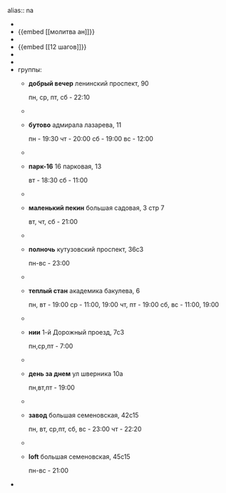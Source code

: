 alias:: na

-
- {{embed [[молитва ан]]}}
-
- {{embed [[12 шагов]]}}
-
-
- группы:
	- **добрый вечер**
	  ленинский проспект, 90
	  
	  пн, ср, пт, сб - 22:10
	-
	- **бутово**
	  адмирала лазарева, 11
	  
	  пн - 19:30
	  чт - 20:00
	  сб - 19:00
	  вс - 12:00
	-
	- **парк-16**
	  16 парковая, 13
	  
	  вт - 18:30
	  сб - 11:00
	-
	- **маленький пекин**
	  большая садовая, 3 стр 7
	  
	  вт, чт, сб - 21:00
	-
	- **полночь**
	  кутузовский проспект, 36с3
	  
	  пн-вс - 23:00
	-
	- **теплый стан**
	  академика бакулева, 6
	  
	  пн, вт - 19:00
	  ср - 11:00, 19:00
	  чт, пт - 19:00
	  сб, вс - 11:00, 19:00
	-
	- **нии**
	  1-й Дорожный проезд, 7с3
	  
	  пн,ср,пт - 7:00
	-
	- **день за днем**
	  ул шверника 10а
	  
	  пн,вт,пт - 19:00
	-
	- **завод**
	  большая семеновская, 42с15
	  
	  пн, вт, ср,пт, сб, вс - 23:00
	  чт - 22:20
	-
	- **loft**
	  большая семеновская, 45с15
	  
	  пн-вс - 21:00
-